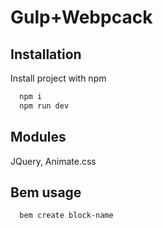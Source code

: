 
# Gulp+Webpcack

## Installation

Install project with npm

```bash
  npm i
  npm run dev
```

## Modules
JQuery, Animate.css

## Bem usage

```bash
  bem create block-name
```


